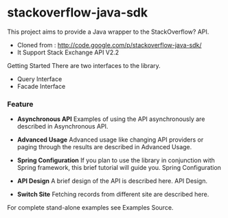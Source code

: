 stackoverflow-java-sdk
======================

This project aims to provide a Java wrapper to the StackOverflow? API.

* Cloned from : http://code.google.com/p/stackoverflow-java-sdk/
* It Support Stack Exchange API V2.2

Getting Started
There are two interfaces to the library.

* Query Interface
* Facade Interface


### Feature 
* **Asynchronous API** Examples of using the API asynchronously are described in Asynchronous API.

* **Advanced Usage**
Advanced usage like changing API providers or paging through the results are described in Advanced Usage.

* **Spring Configuration**
If you plan to use the library in conjunction with Spring framework, this brief tutorial will guide you. Spring Configuration

* **API Design**
A brief design of the API is described here. API Design.

* **Switch Site** 
Fetching records from different site are described here.


For complete stand-alone examples see Examples Source.
